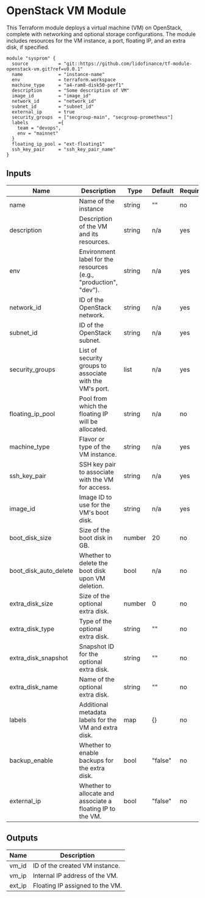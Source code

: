 # OpenStack VM Module

This Terraform module deploys a virtual machine (VM) on OpenStack, complete with networking and optional storage configurations. The module includes resources for the VM instance, a port, floating IP, and an extra disk, if specified.

```hcl
module "sysprom" {
  source           = "git::https://github.com/lidofinance/tf-module-openstack-vm.git?ref=v0.0.1"
  name             = "instance-name"
  env              = terraform.workspace
  machine_type     = "a4-ram8-disk50-perf1"
  description      = "Some description of VM"
  image_id         = "image_id"
  network_id       = "network_id"
  subnet_id        = "subnet_id"
  external_ip      = true
  security_groups  = ["secgroup-main", "secgroup-prometheus"]
  labels           ={
    team = "devops",
    env = "mainnet"
  }
  floating_ip_pool = "ext-floating1"
  ssh_key_pair     = "ssh_key_pair_name"
}

```

## Inputs

| Name                  | Description                                                      | Type   | Default | Required |
| --------------------- | ---------------------------------------------------------------- | ------ | ------- | -------- |
| name                  | Name of the instance                                             | string | ""      | no       |
| description           | Description of the VM and its resources.                         | string | n/a     | yes      |
| env                   | Environment label for the resources (e.g., "production", "dev"). | string | n/a     | yes      |
| network_id            | ID of the OpenStack network.                                     | string | n/a     | yes      |
| subnet_id             | ID of the OpenStack subnet.                                      | string | n/a     | yes      |
| security_groups       | List of security groups to associate with the VM's port.         | list   | n/a     | yes      |
| floating_ip_pool      | Pool from which the floating IP will be allocated.               | string | n/a     | no       |
| machine_type          | Flavor or type of the VM instance.                               | string | n/a     | yes      |
| ssh_key_pair          | SSH key pair to associate with the VM for access.                | string | n/a     | yes      |
| image_id              | Image ID to use for the VM's boot disk.                          | string | n/a     | yes      |
| boot_disk_size        | Size of the boot disk in GB.                                     | number | 20      | no       |
| boot_disk_auto_delete | Whether to delete the boot disk upon VM deletion.                | bool   | n/a     | no       |
| extra_disk_size       | Size of the optional extra disk.                                 | number | 0       | no       |
| extra_disk_type       | Type of the optional extra disk.                                 | string | ""      | no       |
| extra_disk_snapshot   | Snapshot ID for the optional extra disk.                         | string | ""      | no       |
| extra_disk_name       | Name of the optional extra disk.                                 | string | ""      | no       |
| labels                | Additional metadata labels for the VM and extra disk.            | map    | {}      | no       |
| backup_enable         | Whether to enable backups for the extra disk.                    | bool   | "false" | no       |
| external_ip           | Whether to allocate and associate a floating IP to the VM.       | bool   | "false" | no       |

## Outputs

| Name   | Description                     |
| ------ | ------------------------------- |
| vm_id  | ID of the created VM instance.  |
| vm_ip  | Internal IP address of the VM.  |
| ext_ip | Floating IP assigned to the VM. |
